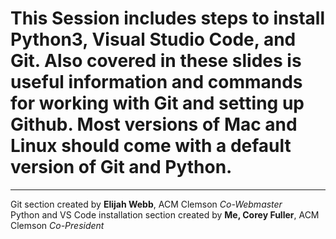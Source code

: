 # This Session includes steps to install Python3, Visual Studio Code, and Git. Also covered in these slides is useful information and commands for working with Git and setting up Github. Most versions of Mac and Linux should come with a default version of Git and Python.
________

Git section created by **Elijah Webb**, ACM Clemson *Co-Webmaster*<br/>
Python and VS Code installation section created by **Me, Corey Fuller**, ACM Clemson *Co-President*
